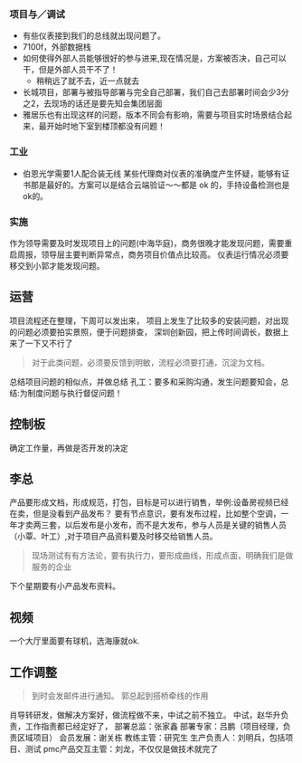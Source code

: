 ### 项目与／调试
* 有些仪表接到我们的总线就出现问题了。
* 7100f，外部数据栈
* 如何使得外部人员能够很好的参与进来,现在情况是，方案被否决，自己可以干，但是外部人员干不了！
  - 稍稍远了就不去，近一点就去
* 长城项目，部署与被指导部署与完全自己部署，我们自己去部署时间会少3分之2，去现场的话还是要先知会集团层面
* 雅居乐也有出现这样的问题，版本不同会有影响，需要与项目实时场景结合起来，最开始时地下室到楼顶都没有问题！

### 工业
* 伯恩光学需要1人配合装无线
某些代理商对仪表的准确度产生怀疑，能够有证书那是最好的。方案可以是结合云端验证～～都是 ok 的，手持设备检测也是 ok的。


### 实施
作为领导需要及时发现项目上的问题(中海华庭)，商务很晚才能发现问题，需要重启周报，领导层主要判断异常点，商务项目价值点比较高。
仪表运行情况必须要移交到小郭才能发现问题。

## 运营
项目流程还在整理，下周可以发出来，
项目上发生了比较多的安装问题，对出现的问题必须要拍实景照，便于问题排查，
深圳创新园，把上传时间调长，数据上来了一下又不行了
> 对于此类问题，必须要反馈到明敏，流程必须要打通，沉淀为文档。

总结项目问题的相似点，并做总结
孔工：要多和采购沟通，发生问题要知会，总结:为制度问题与执行督促问题！

## 控制板
确定工作量，再做是否开发的决定

## 李总
产品要形成文档，形成规范，打包，目标是可以进行销售，举例:设备房视频已经在卖，但是没看到产品发布？
要有节点意识，要有发布过程，比如整个空调，一年才卖两三套，以后发布是小发布，而不是大发布，参与人员是关键的销售人员（小覃、叶工）,对于项目产品资料要及时移交给销售人员。
> 现场测试有有方法论，要有执行力，要形成曲线，形成点面，明确我们是做服务的企业

下个星期要有小产品发布资料。

## 视频
一个大厅里面要有球机，选海康就ok.

## 工作调整
> 到时会发邮件进行通知。 郭总起到搭桥牵线的作用

肖导转研发，做解决方案好，做流程做不来，中试之前不独立。
中试，赵华升负责，工作指责都已经定好了，
部署总监：张家鑫
部署专家：吕鹏（项目经理，负责区域项目）
会员发展：谢关栋
教练主管：研究生
生产负责人：刘明兵，包括项目、测试
pmc产品交互主管：刘龙，不仅仅是做技术就完了